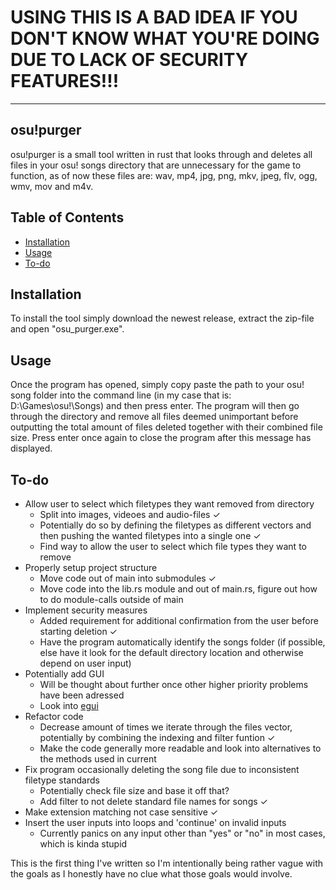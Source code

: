 # USING THIS IS A BAD IDEA IF YOU DON'T KNOW WHAT YOU'RE DOING DUE TO LACK OF SECURITY FEATURES!!!
------------
## osu!purger
osu!purger is a small tool written in rust that looks through and deletes all files in  your osu! songs directory that are unnecessary for the game to function, as of now these files are: wav, mp4, jpg, png, mkv, jpeg, flv, ogg, wmv, mov and m4v.

## Table of Contents
- [Installation](https://github.com/jettosu/osu-purger#installation)
- [Usage](https://github.com/jettosu/osu-purger#usage)
- [To-do](https://github.com/jettosu/osu-purger#to-do)

## Installation
To install the tool simply download the newest release, extract the zip-file and open "osu_purger.exe".
 
## Usage
Once the program has opened, simply copy paste the path to your osu! song folder into the command line (in my case that is: D:\Games\osu!\Songs) and then press enter. The program will then go through the directory and remove all files deemed unimportant before outputting the total amount of files deleted together with their combined file size. Press enter once again to close the program after this message has displayed.

## To-do
- Allow user to select which filetypes they want removed from directory
    - Split into images, videoes and audio-files ✓
    - Potentially do so by defining the filetypes as different vectors and then pushing the wanted filetypes into a single one ✓
    - Find way to allow the user to select which file types they want to remove
- Properly setup project structure
    - Move code out of main into submodules ✓
    - Move code into the lib.rs module and out of main.rs, figure out how to do module-calls outside of main
- Implement security measures
    - Added requirement for additional confirmation from the user before starting deletion ✓
    - Have the program automatically identify the songs folder (if possible, else have it look for the default directory location and otherwise depend on user input)
- Potentially add GUI
    - Will be thought about further once other higher priority problems have been adressed
    - Look into [egui](https://github.com/emilk/egui)
- Refactor code
    - Decrease amount of times we iterate through the files vector, potentially by combining the indexing and filter funtion ✓
    - Make the code generally more readable and look into alternatives to the methods used in current
- Fix program occasionally deleting the song file due to inconsistent filetype standards
    - Potentially check file size and base it off that?
    - Add filter to not delete standard file names for songs ✓
- Make extension matching not case sensitive ✓
- Insert the user inputs into loops and 'continue' on invalid inputs
    - Currently panics on any input other than "yes" or "no" in most cases, which is kinda stupid

This is  the first thing I've written so I'm intentionally being rather vague with the goals as I honestly have no clue what those goals would involve.

